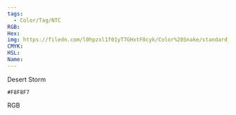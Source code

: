 ```yaml
---
tags:
  - Color/Tag/NTC
RGB:
Hex:
img: https://filedn.com/l0hpzxl1f01yT7GHxtF8cyk/Color%20Snake/standard_csv_to_svg/F8F8F7.svg
CMYK:
HSL:
Name:
---
```

Desert Storm
```palette
#F8F8F7
```
RGB

